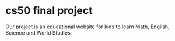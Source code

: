 # cs50 final project
Our project is an educational website for kids to learn Math, English, Science and World Studies.
